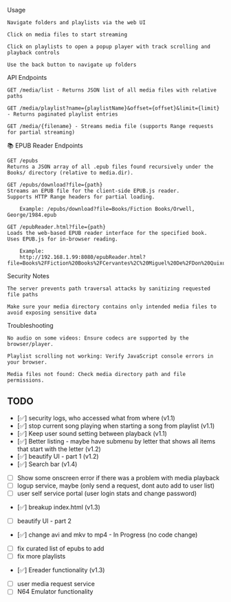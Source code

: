 Usage

    Navigate folders and playlists via the web UI

    Click on media files to start streaming

    Click on playlists to open a popup player with track scrolling and playback controls

    Use the back button to navigate up folders

API Endpoints

    GET /media/list - Returns JSON list of all media files with relative paths

    GET /media/playlist?name={playlistName}&offset={offset}&limit={limit} - Returns paginated playlist entries

    GET /media/{filename} - Streams media file (supports Range requests for partial streaming)
	
	
📚 EPUB Reader Endpoints

    GET /epubs
    Returns a JSON array of all .epub files found recursively under the Books/ directory (relative to media.dir).

    GET /epubs/download?file={path}
    Streams an EPUB file for the client-side EPUB.js reader.
    Supports HTTP Range headers for partial loading.

        Example: /epubs/download?file=Books/Fiction Books/Orwell, George/1984.epub

    GET /epubReader.html?file={path}
    Loads the web-based EPUB reader interface for the specified book.
    Uses EPUB.js for in-browser reading.

        Example:
        http://192.168.1.99:8080/epubReader.html?file=Books%2FFiction%20Books%2FCervantes%2C%20Miguel%20De%2FDon%20Quixote.epub


Security Notes

    The server prevents path traversal attacks by sanitizing requested file paths

    Make sure your media directory contains only intended media files to avoid exposing sensitive data

Troubleshooting

    No audio on some videos: Ensure codecs are supported by the browser/player.

    Playlist scrolling not working: Verify JavaScript console errors in your browser.

    Media files not found: Check media directory path and file permissions.

## TODO

- [✅] security logs, who accessed what from where (v1.1)
- [✅] stop current song playing when starting a song from playlist (v1.1)
- [✅] Keep user sound setting between playback (v1.1)
- [✅] Better listing - maybe have submenu by letter that shows all items that start with the letter (v1.2)
- [✅] beautify UI - part 1 (v1.2)
- [✅] Search bar (v1.4)
- [ ] Show some onscreen error if there was a problem with media playback
- [ ] logup service, maybe (only send a request, dont auto add to user list)
- [ ] user self service portal (user login stats and change password)
- [✅] breakup index.html (v1.3)
- [ ] beautify UI - part 2
- [✅] change avi and mkv to mp4 - In Progress (no code change)
- [ ] fix curated list of epubs to add
- [ ] fix more playlists
- [✅] Ereader functionality (v1.3)
- [ ] user media request service
- [ ] N64 Emulator functionality